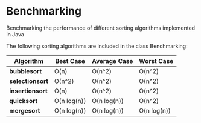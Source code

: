 # Benchmarking
Benchmarking the performance of different sorting algorithms implemented in Java

The following sorting algorithms are included in the class Benchmarking:

| Algorithm | Best Case | Average Case | Worst Case | 
| --------- | --------- | -----------  | ---------- | 
| **bubblesort** | O(n) | O(n^2) |O(n^2) | 
| **selectionsort** | O(n^2) | O(n^2) | O(n^2) | 
| **insertionsort** | O(n) | O(n^2) | O(n^2) |
| **quicksort** | O(n log(n)) | O(n log(n)) | O(n^2) |
| **mergesort** | O(n log(n)) | O(n log(n)) | O(n log(n)) |
